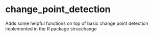# change_point_detection
Adds some helpful functions on top of basic change point detection implemented in the R package strucchange
